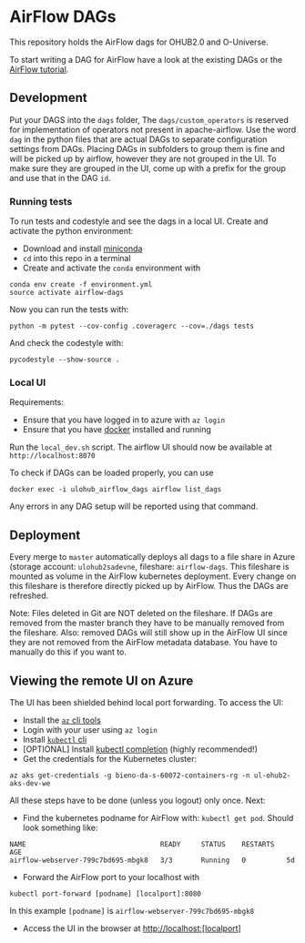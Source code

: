 # AirFlow DAGs

This repository holds the AirFlow dags for OHUB2.0 and O-Universe.

To start writing a DAG for AirFlow have a look at the existing DAGs or the [AirFlow tutorial](https://airflow.apache.org/tutorial.html).

## Development
Put your DAGS into the `dags` folder, The `dags/custom_operators` is reserved for implementation of operators not present in apache-airflow. Use the word `dag` in the python files that are actual DAGs to separate configuration settings from DAGs. Placing DAGs in subfolders to group them is fine and will be picked up by airflow, however they are not grouped in the UI. To make sure they are grouped in the UI, come up with a prefix for the group and use that in the DAG `id`.

### Running tests
To run tests and  codestyle and see the dags in a local UI. Create and activate the python environment:

- Download and install [miniconda](https://conda.io/miniconda.html)
- `cd` into this repo in a terminal
- Create and activate the `conda` environment with
```
conda env create -f environment.yml
source activate airflow-dags
```
Now you can run the tests with:
```
python -m pytest --cov-config .coveragerc --cov=./dags tests
```
And check the codestyle with:
```
pycodestyle --show-source .
```

### Local UI
Requirements: 

- Ensure that you have logged in to azure with `az login`
- Ensure that you have [docker](https://docs.docker.com/install/) installed and running

Run the `local_dev.sh` script. The airflow UI should now be available at `http://localhost:8070`

To check if DAGs can be loaded properly, you can use
```
docker exec -i ulohub_airflow_dags airflow list_dags
```
Any errors in any DAG setup will be reported using that command.

## Deployment
Every merge to `master` automatically deploys all dags to a file share in Azure (storage account: `ulohub2sadevne`, fileshare: `airflow-dags`. This fileshare is mounted as volume in the AirFlow kubernetes deployment. Every change on this fileshare is therefore directly picked up by AirFlow. Thus the DAGs are refreshed.

Note: Files deleted in Git are NOT deleted on the fileshare. If DAGs are removed from the master branch they have to be manually removed from the fileshare. Also: removed DAGs will still show up in the AirFlow UI since they are not removed from the AirFlow metadata database. You have to manually do this if you want to.


## Viewing the remote UI on Azure
The UI has been shielded behind local port forwarding. To access the UI:

- Install the [`az` cli tools](https://docs.microsoft.com/en-us/cli/azure/install-azure-cli?view=azure-cli-latest)
- Login with your user using `az login` 
- Install [`kubectl` cli](https://kubernetes.io/docs/tasks/tools/install-kubectl/)
- [OPTIONAL] Install [kubectl completion](https://kubernetes.io/docs/tasks/tools/install-kubectl/#enabling-shell-autocompletion) (highly recommended!)
- Get the credentials for the Kubernetes cluster: 
```
az aks get-credentials -g bieno-da-s-60072-containers-rg -n ul-ohub2-aks-dev-we
```

All these steps have to be done (unless you logout) only once. Next:

- Find the kubernetes podname for AirFlow with: `kubectl get pod`. Should look something like:
```
NAME                                 READY     STATUS    RESTARTS   AGE
airflow-webserver-799c7bd695-mbgk8   3/3       Running   0          5d
```
- Forward the AirFlow port to your localhost with 

```
kubectl port-forward [podname] [localport]:8080
```

In this example `[podname]` is `airflow-webserver-799c7bd695-mbgk8`
- Access the UI in the browser at [http://localhost:[localport]](http://localhost:[localport])
